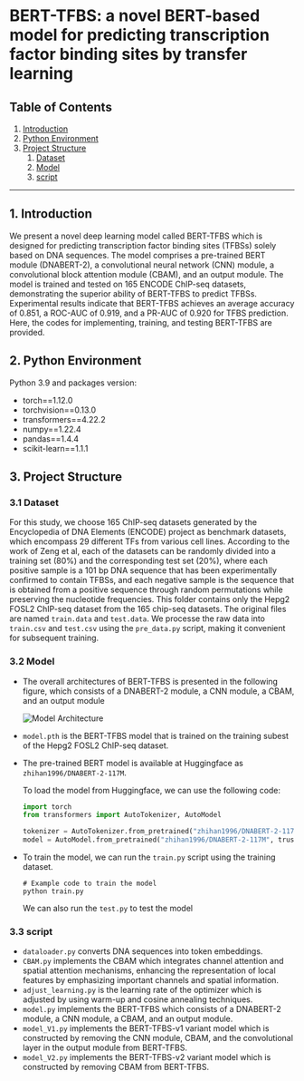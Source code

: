 # BERT-TFBS: a novel BERT-based model for predicting transcription factor binding sites by transfer learning

## Table of Contents

1. [Introduction](#introduction)
2. [Python Environment](#python-environment)
3. [Project Structure](#Project-Structure)
   1. [Dataset](#Dataset)
   2. [Model](#Model)
   3. [script](#script)
---

## 1. Introduction

We present a novel deep learning model called BERT-TFBS which is designed for predicting transcription factor binding sites (TFBSs) solely based on DNA sequences. The model comprises a pre-trained BERT module (DNABERT-2), a convolutional neural network (CNN) module, a convolutional block attention module (CBAM), and an output module. The model is trained and tested on 165 ENCODE ChIP-seq datasets, demonstrating the superior ability of BERT-TFBS to predict TFBSs. Experimental results indicate that BERT-TFBS achieves an average accuracy of 0.851, a ROC-AUC of 0.919, and a PR-AUC of 0.920 for TFBS prediction. Here, the codes for implementing, training, and testing BERT-TFBS are provided.


## 2. Python Environment

Python 3.9 and packages version:

- torch==1.12.0
- torchvision==0.13.0
- transformers==4.22.2
- numpy==1.22.4
- pandas==1.4.4
- scikit-learn==1.1.1

## 3. Project Structure

### 3.1 **Dataset**

   For this study, we choose 165 ChIP-seq datasets generated by the Encyclopedia of DNA Elements (ENCODE) project as benchmark datasets, which encompass 29 different TFs from various cell lines. According to the work of Zeng et al, each of the datasets can be randomly divided into a training set (80\%) and the corresponding test set (20\%), where each positive sample is a 101 bp DNA sequence that has been experimentally confirmed to contain TFBSs, and each negative sample is the sequence that is obtained from a positive sequence through random permutations while preserving the nucleotide frequencies. This folder contains only the Hepg2 FOSL2 ChIP-seq dataset from the 165 chip-seq datasets. The original files are named `train.data` and `test.data`. We processe the raw data into `train.csv` and `test.csv` using the `pre_data.py` script, making it convenient for subsequent training.

### 3.2 **Model**
   -  The overall architectures of BERT-TFBS is presented in the following figure, which consists of a DNABERT-2 module, a CNN module, a CBAM, and an output module
     
      ![Model Architecture](https://github.com/ZX1998-12/BERT-TFBS/raw/master/Model/model.jpg)

   - `model.pth` is the BERT-TFBS model that is trained on the training subest of the Hepg2 FOSL2 ChIP-seq dataset.
     
   - The pre-trained BERT model is available at Huggingface as `zhihan1996/DNABERT-2-117M`.
     
     To load the model from Huggingface, we can use the following code:
     
     ```python
     import torch
     from transformers import AutoTokenizer, AutoModel
     
     tokenizer = AutoTokenizer.from_pretrained("zhihan1996/DNABERT-2-117M", trust_remote_code=True)
     model = AutoModel.from_pretrained("zhihan1996/DNABERT-2-117M", trust_remote_code=True)
     ```
   - To train the model, we can run the `train.py` script using the training dataset.
     
     ```shell
     # Example code to train the model
     python train.py
     ```
     
     We can also run the `test.py` to test the model

### 3.3 **script**
   - `dataloader.py` converts DNA sequences into token embeddings.
   - `CBAM.py` implements the CBAM which integrates channel attention and spatial attention mechanisms, enhancing the representation of local features by emphasizing important channels and spatial information.
   - `adjust_learning.py` is the learning rate of the optimizer which is adjusted by using warm-up and cosine annealing techniques.
   - `model.py` implements the BERT-TFBS which consists of a DNABERT-2 module, a CNN module, a CBAM, and an output module.
   - `model_V1.py` implements the BERT-TFBS-v1 variant model which is constructed by removing the CNN module, CBAM, and the convolutional layer in the output module from BERT-TFBS.
   - `model_V2.py` implements the BERT-TFBS-v2 variant model which is constructed by removing CBAM from BERT-TFBS.
